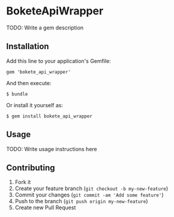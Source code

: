 # BoketeApiWrapper

TODO: Write a gem description

## Installation

Add this line to your application's Gemfile:

    gem 'bokete_api_wrapper'

And then execute:

    $ bundle

Or install it yourself as:

    $ gem install bokete_api_wrapper

## Usage

TODO: Write usage instructions here

## Contributing

1. Fork it
2. Create your feature branch (`git checkout -b my-new-feature`)
3. Commit your changes (`git commit -am 'Add some feature'`)
4. Push to the branch (`git push origin my-new-feature`)
5. Create new Pull Request
